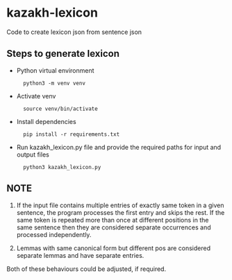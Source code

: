 # kazakh-lexicon
Code to create lexicon json from sentence json

## Steps to generate lexicon 

- Python virtual environment
    
        python3 -m venv venv
- Activate venv
        
        source venv/bin/activate
- Install dependencies
        
        pip install -r requirements.txt
- Run kazakh_lexicon.py file and provide the required paths for input and output files
        
        python3 kazakh_lexicon.py


## NOTE

1. If the input file contains multiple entries of exactly same token in a given sentence, the program processes the first entry and skips the rest. If the same token is repeated more than once at different positions in the same sentence then they are considered separate occurrences and processed independently.

2. Lemmas with same canonical form but different pos are considered separate lemmas and have separate entries.

Both of these behaviours could be adjusted, if required.